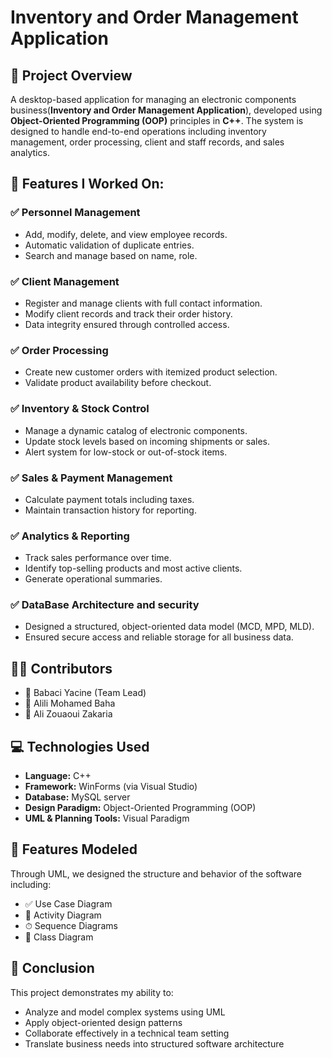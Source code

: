 # Inventory and Order Management Application 

## 🧠 Project Overview

A desktop-based application for managing an electronic components business(**Inventory and Order Management Application**), developed using **Object-Oriented Programming (OOP)** principles in **C++**. The system is designed to handle end-to-end operations including inventory management, order processing, client and staff records, and sales analytics.

## 🚀 Features I Worked On: 

### ✅ Personnel Management
- Add, modify, delete, and view employee records.
- Automatic validation of duplicate entries.
- Search and manage based on name, role.

### ✅ Client Management
- Register and manage clients with full contact information.
- Modify client records and track their order history.
- Data integrity ensured through controlled access.

### ✅ Order Processing
- Create new customer orders with itemized product selection.
- Validate product availability before checkout.

### ✅ Inventory & Stock Control
- Manage a dynamic catalog of electronic components.
- Update stock levels based on incoming shipments or sales.
- Alert system for low-stock or out-of-stock items.

### ✅ Sales & Payment Management
- Calculate payment totals including taxes.
- Maintain transaction history for reporting.

### ✅ Analytics & Reporting
- Track sales performance over time.
- Identify top-selling products and most active clients.
- Generate operational summaries.

### ✅ DataBase Architecture and security
- Designed a structured, object-oriented data model (MCD, MPD, MLD).
- Ensured secure access and reliable storage for all business data.


## 👨‍💻 Contributors

- 👤 Babaci Yacine (Team Lead)
- 👤 Alili Mohamed Baha
- 👤 Ali Zouaoui Zakaria

## 💻 Technologies Used

- **Language:** C++
- **Framework:** WinForms (via Visual Studio)
- **Database:**  MySQL server
- **Design Paradigm:** Object-Oriented Programming (OOP)
- **UML & Planning Tools:** Visual Paradigm

## 📌 Features Modeled

Through UML, we designed the structure and behavior of the software including:

- ✅ Use Case Diagram
- 🔄 Activity Diagram
- ⏱ Sequence Diagrams
- 🧱 Class Diagram

## 📝 Conclusion

This project demonstrates my ability to:
- Analyze and model complex systems using UML
- Apply object-oriented design patterns
- Collaborate effectively in a technical team setting
- Translate business needs into structured software architecture
